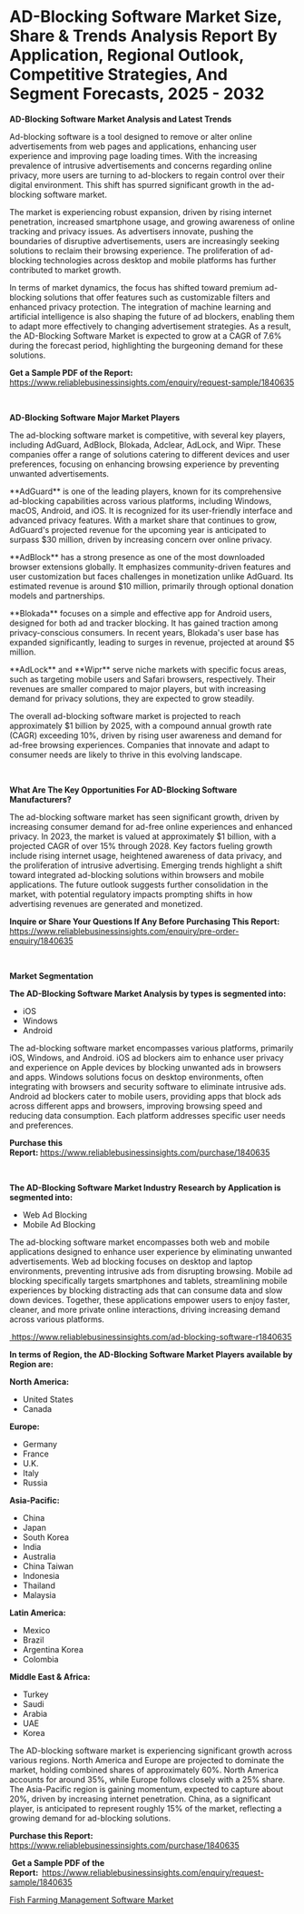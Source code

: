 <p><h1>AD-Blocking Software Market Size, Share & Trends Analysis Report By Application, Regional Outlook, Competitive Strategies, And Segment Forecasts, 2025 - 2032</h1></p><p><strong>AD-Blocking Software Market Analysis and Latest Trends</strong></p>
<p><p>Ad-blocking software is a tool designed to remove or alter online advertisements from web pages and applications, enhancing user experience and improving page loading times. With the increasing prevalence of intrusive advertisements and concerns regarding online privacy, more users are turning to ad-blockers to regain control over their digital environment. This shift has spurred significant growth in the ad-blocking software market.</p><p>The market is experiencing robust expansion, driven by rising internet penetration, increased smartphone usage, and growing awareness of online tracking and privacy issues. As advertisers innovate, pushing the boundaries of disruptive advertisements, users are increasingly seeking solutions to reclaim their browsing experience. The proliferation of ad-blocking technologies across desktop and mobile platforms has further contributed to market growth.</p><p>In terms of market dynamics, the focus has shifted toward premium ad-blocking solutions that offer features such as customizable filters and enhanced privacy protection. The integration of machine learning and artificial intelligence is also shaping the future of ad blockers, enabling them to adapt more effectively to changing advertisement strategies. As a result, the AD-Blocking Software Market is expected to grow at a CAGR of 7.6% during the forecast period, highlighting the burgeoning demand for these solutions.</p></p>
<p><strong>Get a Sample PDF of the Report:&nbsp;</strong> <a href="https://www.reliablebusinessinsights.com/enquiry/request-sample/1840635?utm_campaign=2099&utm_medium=2&utm_source=Github&utm_content=ia&utm_term=11032025&utm_id=ad-blocking-software">https://www.reliablebusinessinsights.com/enquiry/request-sample/1840635</a></p>
<p>&nbsp;</p>
<p><strong>AD-Blocking Software Major Market Players</strong></p>
<p><p>The ad-blocking software market is competitive, with several key players, including AdGuard, AdBlock, Blokada, Adclear, AdLock, and Wipr. These companies offer a range of solutions catering to different devices and user preferences, focusing on enhancing browsing experience by preventing unwanted advertisements.</p><p>**AdGuard** is one of the leading players, known for its comprehensive ad-blocking capabilities across various platforms, including Windows, macOS, Android, and iOS. It is recognized for its user-friendly interface and advanced privacy features. With a market share that continues to grow, AdGuard's projected revenue for the upcoming year is anticipated to surpass $30 million, driven by increasing concern over online privacy.</p><p>**AdBlock** has a strong presence as one of the most downloaded browser extensions globally. It emphasizes community-driven features and user customization but faces challenges in monetization unlike AdGuard. Its estimated revenue is around $10 million, primarily through optional donation models and partnerships.</p><p>**Blokada** focuses on a simple and effective app for Android users, designed for both ad and tracker blocking. It has gained traction among privacy-conscious consumers. In recent years, Blokada's user base has expanded significantly, leading to surges in revenue, projected at around $5 million.</p><p>**AdLock** and **Wipr** serve niche markets with specific focus areas, such as targeting mobile users and Safari browsers, respectively. Their revenues are smaller compared to major players, but with increasing demand for privacy solutions, they are expected to grow steadily.</p><p>The overall ad-blocking software market is projected to reach approximately $1 billion by 2025, with a compound annual growth rate (CAGR) exceeding 10%, driven by rising user awareness and demand for ad-free browsing experiences. Companies that innovate and adapt to consumer needs are likely to thrive in this evolving landscape.</p></p>
<p>&nbsp;</p>
<p><strong>What Are The Key Opportunities For AD-Blocking Software Manufacturers?</strong></p>
<p><p>The ad-blocking software market has seen significant growth, driven by increasing consumer demand for ad-free online experiences and enhanced privacy. In 2023, the market is valued at approximately $1 billion, with a projected CAGR of over 15% through 2028. Key factors fueling growth include rising internet usage, heightened awareness of data privacy, and the proliferation of intrusive advertising. Emerging trends highlight a shift toward integrated ad-blocking solutions within browsers and mobile applications. The future outlook suggests further consolidation in the market, with potential regulatory impacts prompting shifts in how advertising revenues are generated and monetized.</p></p>
<p><strong>Inquire or Share Your Questions If Any Before Purchasing This Report:</strong> <a href="https://www.reliablebusinessinsights.com/enquiry/pre-order-enquiry/1840635?utm_campaign=2099&utm_medium=2&utm_source=Github&utm_content=ia&utm_term=11032025&utm_id=ad-blocking-software">https://www.reliablebusinessinsights.com/enquiry/pre-order-enquiry/1840635</a></p>
<p>&nbsp;</p>
<p><strong>Market Segmentation</strong></p>
<p><strong>The AD-Blocking Software Market Analysis by types is segmented into:</strong></p>
<p><ul><li>iOS</li><li>Windows</li><li>Android</li></ul></p>
<p><p>The ad-blocking software market encompasses various platforms, primarily iOS, Windows, and Android. iOS ad blockers aim to enhance user privacy and experience on Apple devices by blocking unwanted ads in browsers and apps. Windows solutions focus on desktop environments, often integrating with browsers and security software to eliminate intrusive ads. Android ad blockers cater to mobile users, providing apps that block ads across different apps and browsers, improving browsing speed and reducing data consumption. Each platform addresses specific user needs and preferences.</p></p>
<p><strong>Purchase this Report:&nbsp;</strong><a href="https://www.reliablebusinessinsights.com/purchase/1840635?utm_campaign=2099&utm_medium=2&utm_source=Github&utm_content=ia&utm_term=11032025&utm_id=ad-blocking-software">https://www.reliablebusinessinsights.com/purchase/1840635</a></p>
<p>&nbsp;</p>
<p><strong>The AD-Blocking Software Market Industry Research by Application is segmented into:</strong></p>
<p><ul><li>Web Ad Blocking</li><li>Mobile Ad Blocking</li></ul></p>
<p><p>The ad-blocking software market encompasses both web and mobile applications designed to enhance user experience by eliminating unwanted advertisements. Web ad blocking focuses on desktop and laptop environments, preventing intrusive ads from disrupting browsing. Mobile ad blocking specifically targets smartphones and tablets, streamlining mobile experiences by blocking distracting ads that can consume data and slow down devices. Together, these applications empower users to enjoy faster, cleaner, and more private online interactions, driving increasing demand across various platforms.</p></p>
<p><a href="https://www.reliablebusinessinsights.com/ad-blocking-software-r1840635?utm_campaign=2099&utm_medium=2&utm_source=Github&utm_content=ia&utm_term=11032025&utm_id=ad-blocking-software">&nbsp;https://www.reliablebusinessinsights.com/ad-blocking-software-r1840635</a></p>
<p><strong>In terms of Region, the AD-Blocking Software Market Players available by Region are:</strong></p>
<p>
    <p> <strong> North America: </strong>
        <ul>
            <li>United States</li>
            <li>Canada</li>
        </ul>
        </p> 
    <p> <strong> Europe: </strong>
        <ul>
            <li>Germany</li>
            <li>France</li>
            <li>U.K.</li>
            <li>Italy</li>
            <li>Russia</li>
        </ul>
        </p> 
    <p> <strong> Asia-Pacific: </strong>
        <ul>
            <li>China</li>
            <li>Japan</li>
            <li>South Korea</li>
            <li>India</li>
            <li>Australia</li>
            <li>China Taiwan</li>
            <li>Indonesia</li>
            <li>Thailand</li>
            <li>Malaysia</li>
        </ul>
        </p> 
    <p> <strong> Latin America: </strong>
        <ul>
            <li>Mexico</li>
            <li>Brazil</li>
            <li>Argentina Korea</li>
            <li>Colombia</li>
        </ul>
        </p> 
    <p> <strong> Middle East & Africa: </strong>
        <ul>
            <li>Turkey</li>
            <li>Saudi</li>
            <li>Arabia</li>
            <li>UAE</li>
            <li>Korea</li>
        </ul>
    </p>
    </p>
<p><p>The AD-blocking software market is experiencing significant growth across various regions. North America and Europe are projected to dominate the market, holding combined shares of approximately 60%. North America accounts for around 35%, while Europe follows closely with a 25% share. The Asia-Pacific region is gaining momentum, expected to capture about 20%, driven by increasing internet penetration. China, as a significant player, is anticipated to represent roughly 15% of the market, reflecting a growing demand for ad-blocking solutions.</p></p>
<p><strong>Purchase this Report: </strong><a href="https://www.reliablebusinessinsights.com/purchase/1840635?utm_campaign=2099&utm_medium=2&utm_source=Github&utm_content=ia&utm_term=11032025&utm_id=ad-blocking-software">https://www.reliablebusinessinsights.com/purchase/1840635</a></p>
<p>&nbsp;<strong>Get a Sample PDF of the Report:&nbsp;&nbsp;</strong><a href="https://www.reliablebusinessinsights.com/enquiry/request-sample/1840635?utm_campaign=2099&utm_medium=2&utm_source=Github&utm_content=ia&utm_term=11032025&utm_id=ad-blocking-software">https://www.reliablebusinessinsights.com/enquiry/request-sample/1840635</a></p>
<p><strong></strong></p>
<p><p><a href="https://github.com/djoeamakeh/Market-Research-Report-List-1/blob/main/fish-farming-management-software-market.md?utm_campaign=2099&utm_medium=2&utm_source=Github&utm_content=ia&utm_term=11032025&utm_id=ad-blocking-software">Fish Farming Management Software Market</a></p></p>